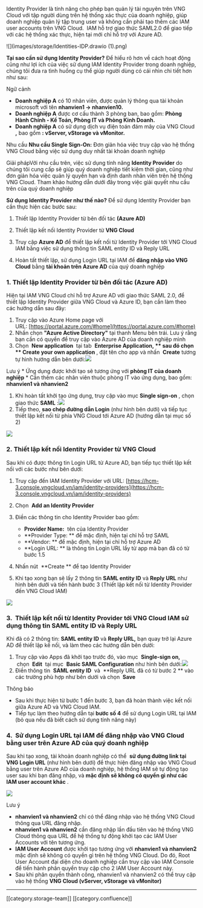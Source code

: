 Identity Provider là tính năng cho phép bạn quản lý tài nguyên trên VNG Cloud với tập người dùng trên hệ thống xác thực của doanh nghiệp, giúp doanh nghiệp quản lý tập trung user và không cần phải tạo thêm các IAM user accounts trên VNG Cloud.  IAM hỗ trợ giao thức SAML2.0 để giao tiếp với các hệ thống xác thực, hiện tại mới chỉ hỗ trợ với Azure AD.

![](images/storage/Identities-IDP.drawio (1).png)

 **Tại sao cần sử dụng Identity Provider?** Để hiểu rõ hơn về cách hoạt động cũng như lợi ích của việc sử dụng IAM Identity Provider trong doanh nghiệp, chúng tôi đưa ra tình huống cụ thể giúp người dùng có cái nhìn chi tiết hơn như sau:

Ngữ cảnh
*  **Doanh nghiệp A**  có 10 nhân viên, được quản lý thông qua tài khoản microsoft với tên  **nhanvien1 → nhanvien10.** 
*  **Doanh nghiệp A**  được cơ cấu thành 3 phòng ban, bao gồm:  **Phòng Hành Chính - Kế Toán, Phòng IT và Phòng Kinh Doanh.** 
*  **Doanh nghiệp A**  có sử dụng dịch vụ điện toán đám mây của VNG Cloud **,** bao gồm **: vServer, vStorage và vMonitor.** 

Nhu cầu **Nhu cầu Single Sign-On:**  Đơn giản hóa việc truy cập vào hệ thống VNG Cloud bằng việc sử dụng duy nhất tài khoản doanh nghiệp

Giải phápVới nhu cầu trên, việc sử dụng tính năng  **Identity Provider**  do chúng tôi cung cấp sẽ giúp quý doanh nghiệp tiết kiệm thời gian, cũng như đơn giản hóa việc quản lý quyền hạn và định danh nhân viên trên hệ thống VNG Cloud. Tham khảo hướng dẫn dưới đây trong việc giải quyết nhu cầu trên của quý doanh nghiệp

 **Sử dụng Identity Provider như thế nào?** Để sử dụng Identity Provider bạn cần thực hiện các bước sau:


1. Thiết lập Identity Provider từ bên đối tác  **(Azure AD)** 


1. Thiết lập kết nối Identity Provider từ  **VNG Cloud** 


1. Truy cập  **Azure AD**  để thiết lập kết nối từ Identity Provider tới VNG Cloud IAM bằng việc sử dụng thông tin SAML entity ID và Reply URL


1. Hoàn tất thiết lập, sử dụng Login URL tại IAM để  **đăng nhập vào VNG Cloud**  bằng  **tài khoản trên Azure AD**  của quý doanh nghiệp




### 1. Thiết lập Identity Provider từ bên đối tác (Azure AD)
Hiện tại IAM VNG Cloud chỉ hỗ trợ Azure AD với giao thức SAML 2.0, để thiết lập Identity Provider giữa VNG Cloud và Azure ID, bạn cần làm theo các hướng dẫn sau đây:


1. Truy cập vào Azure Home page với URL: [https://portal.azure.com/#home](https://portal.azure.com/#home)
1. Nhấn chọn  **"Azure Active Directory"**  tại thanh Menu bên trái. Lưu ý rằng bạn cần có quyền để truy cập vào Azure AD của doanh nghiệp mình
1. Chọn  **New application**  tại tab  **Enterprise Application, ** sau đó chọn ** Create your own application** , đặt tên cho app và nhấn  **Create** tương tự hình hướng dẫn bên dưới:![](images/storage/image2023-6-13_17-16-29.png)

Lưu ý
    * Ứng dụng được khởi tạo sẽ tương ứng với  **phòng IT của doanh nghiệp** 
    * Cần thêm các nhân viên thuộc phòng IT vào ứng dụng, bao gồm:  **nhanvien1 và nhanvien2** 

    


1. Khi hoàn tất khởi tạo ứng dụng, truy cập vào mục  **Single sign-on** , chọn giao thức  **SAML** :![](images/storage/image2023-6-13_17-18-2.png)
1. Tiếp theo, **sao chép đường dẫn Login**  (như hình bên dưới) và tiếp tục thiết lập kết nối từ phía VNG Cloud tới Azure AD (hướng dẫn tại mục số 2)

![](images/storage/image2023-6-13_17-19-17.png)


### 2. Thiết lập kết nối Identity Provider từ VNG Cloud
Sau khi có được thông tin Login URL từ Azure AD, bạn tiếp tục thiết lập kết nối với các bước như bên dưới:


1. Truy cập đến IAM Identity Provider với URL: [https://hcm-3.console.vngcloud.vn/iam/identity-providers](https://hcm-3.console.vngcloud.vn/iam/identity-providers)
1. Chọn  **Add an Identity Provider** 
1. Điền các thông tin cho Identity Provider bao gồm: 
    *  **Provider Name:**  tên của Identity Provider
    *  **Provider Type: ** để mặc định, hiện tại chỉ hỗ trợ SAML
    *  **Vendor: ** để mặc định, hiện tại chỉ hỗ trợ Azure AD
    *  **Login URL: ** là thông tin Login URL lấy từ app mà bạn đã có từ bước 1.5

    
1. Nhấn nút  **Create ** để tạo Identity Provider
1. Khi tạo xong bạn sẽ lấy 2 thông tin  **SAML entity ID**  và  **Reply URL**  như hình bên dưới và tiến hành bước 3 (Thiết lập kết nối từ Identity Provider đến VNG Cloud IAM)

![](images/storage/image2023-6-13_15-40-49.png)


### 3.  **Thiết lập kết nối từ Identity Provider tới VNG Cloud IAM sử dụng thông tin SAML entity ID và Reply URL** 
Khi đã có 2 thông tin:  **SAML entity ID**  và  **Reply URL,**  bạn quay trở lại Azure AD để thiết lập kế nối, và làm theo các hướng dẫn bên dưới:


1. Truy cập vào Apps đã khởi tạo trước đó, vào mục  **Single-sign on,**  chọn  **Edit**  tại mục  **Basic SAML Configuration** như hình bên dưới:![](images/storage/image2023-6-13_17-21-29.png)
1. Điền thông tin  **SAML entity ID**  và  **Reply URL đã có từ bước 2 ** vào các trường phù hợp như bên dưới và chọn  **Save** 





Thông báo
* Sau khi thực hiện từ bước 1 đến bước 3, bạn đã hoàn thành việc kết nối giữa Azure AD và VNG Cloud IAM.
* Tiếp tục làm theo hướng dẫn tại **bước số 4**  để sử dụng Login URL tại IAM (bỏ qua nếu đã biết cách sử dụng tính năng này)


### 4.  **Sử dụng Login URL tại IAM để đăng nhập vào VNG Cloud bằng user trên Azure AD của quý doanh nghiệp** 
Sau khi tạo xong, tài khoản doanh nghiệp có thể  **sử dụng đường link tại VNG Login URL** (như hình bên dưới) để thực hiện đăng nhập vào VNG Cloud bằng user trên Azure AD của doanh nghiệp, hệ thống IAM sẽ tự động tạo user sau khi bạn đăng nhập, và  **mặc định sẽ không có quyền gì như các IAM user account khác** .

![](images/storage/image2023-6-13_14-35-57.png)

Lưu ý
*  **nhanvien1 và nhanvien2**  chỉ có thể đăng nhập vào hệ thống VNG Cloud thông qua URL đăng nhập.
*  **nhanvien1 và nhanvien2**  cần đăng nhập lần đầu tiên vào hệ thống VNG Cloud thông qua URL để hệ thống tự động khởi tạo các IAM User Accounts với tên tương ứng.
*  **IAM User Account**  được khởi tạo tương ứng với  **nhanvien1 và nhanvien2**  mặc định sẽ không có quyền gì trên hệ thống VNG Cloud. Do đó, Root User Account đại diện cho doanh nghiệp cần truy cập vào IAM Console để tiến hành phân quyền truy cập cho 2 IAM User Account này.
* Sau khi phân quyền thành công, nhanvien1 và nhanvien2 có thể truy cập vào hệ thống **VNG Cloud (vServer, vStorage và vMonitor)** 





*****

[[category.storage-team]] 
[[category.confluence]] 
